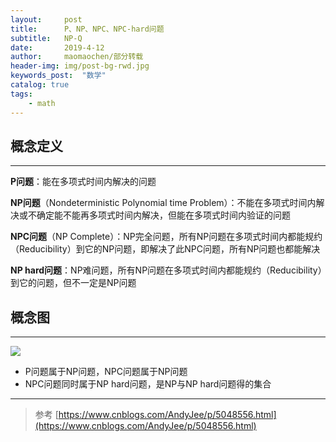 ```yaml
---
layout:     post
title:      P、NP、NPC、NPC-hard问题
subtitle:   NP-Q
date:       2019-4-12
author:     maomaochen/部分转载
header-img: img/post-bg-rwd.jpg
keywords_post:  "数学"
catalog: true
tags:
    - math
---
```


## 概念定义 
---

**P问题**：能在多项式时间内解决的问题

**NP问题**（Nondeterministic Polynomial time Problem）：不能在多项式时间内解决或不确定能不能再多项式时间内解决，但能在多项式时间内验证的问题

**NPC问题**（NP Complete）：NP完全问题，所有NP问题在多项式时间内都能规约（Reducibility）到它的NP问题，即解决了此NPC问题，所有NP问题也都能解决

**NP hard问题**：NP难问题，所有NP问题在多项式时间内都能规约（Reducibility）到它的问题，但不一定是NP问题

## 概念图

---

![](https://raw.githubusercontent.com/maomaochen/imguse/master/2019-04-12-%E6%95%B0%E5%AD%A6NP%E9%97%AE%E9%A2%98/01.png)

+ P问题属于NP问题，NPC问题属于NP问题
+ NPC问题同时属于NP hard问题，是NP与NP hard问题得的集合

---

> 参考 [https://www.cnblogs.com/AndyJee/p/5048556.html](https://www.cnblogs.com/AndyJee/p/5048556.html)



<br>